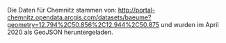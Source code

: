 Die Daten für Chemnitz stammen von: 
http://portal-chemnitz.opendata.arcgis.com/datasets/baeume?geometry=12.794%2C50.856%2C12.944%2C50.875
und wurden im April 2020 als GeoJSON heruntergeladen. 
